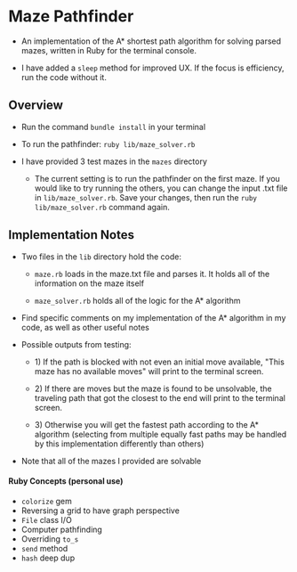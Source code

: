 # Maze Pathfinder

- An implementation of the A* shortest path algorithm for solving parsed mazes, written in Ruby for the terminal console.

- I have added a `sleep` method for improved UX. If the focus is efficiency, run the code without it.

## Overview

- Run the command `bundle install` in your terminal

- To run the pathfinder: `ruby lib/maze_solver.rb`

- I have provided 3 test mazes in the `mazes` directory

  - The current setting is to run the pathfinder on the first maze. If you would like to try running the others, you can change the input .txt file in `lib/maze_solver.rb`. Save your changes, then run the `ruby lib/maze_solver.rb` command again.

## Implementation Notes

- Two files in the `lib` directory hold the code:

  - `maze.rb` loads in the maze.txt file and parses it. It holds all of the information on the maze itself

  - `maze_solver.rb` holds all of the logic for the A* algorithm

- Find specific comments on my implementation of the A* algorithm in my code, as well as other useful notes

- Possible outputs from testing:

  - 1\) If the path is blocked with not even an initial move available, "This maze has no available moves" will print to the terminal screen.

  - 2\) If there are moves but the maze is found to be unsolvable, the traveling path that got the closest to the end will print to the terminal screen.

  - 3\) Otherwise you will get the fastest path according to the A* algorithm (selecting from multiple equally fast paths may be handled by this implementation differently than others)

- Note that all of the mazes I provided are solvable

#### Ruby Concepts (personal use)
- `colorize` gem
- Reversing a grid to have graph perspective
- `File` class I/O
- Computer pathfinding
- Overriding `to_s`
- `send` method
- `hash` deep dup
